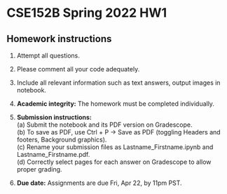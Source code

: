 # CSE152B Spring 2022 HW1
## Homework instructions

1. Attempt all questions.
2. Please comment all your code adequately.
3. Include all relevant information such as text answers, output images in notebook.
4. **Academic integrity:** The homework must be completed individually.

5. **Submission instructions:**  
 (a) Submit the notebook and its PDF version on Gradescope.  
 (b) To save as PDF, use Ctrl + P -> Save as PDF (toggling Headers and footers, Background graphics).  
 (c) Rename your submission files as Lastname_Firstname.ipynb and Lastname_Firstname.pdf.  
 (d) Correctly select pages for each answer on Gradescope to allow proper grading.

6. **Due date:** Assignments are due Fri, Apr 22, by 11pm PST.
